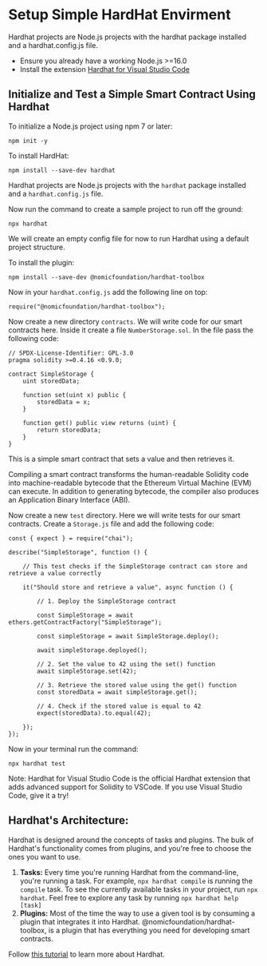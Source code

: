 <h1>Setup Simple HardHat Envirment </h1>

Hardhat projects are Node.js projects with the hardhat package installed and a hardhat.config.js file.
<ul>
  <li>Ensure you already have a working Node.js >=16.0</li>
  <li>Install the extension <a href="https://hardhat.org/hardhat-vscode/docs/overview#hardhat-for-visual-studio-code">Hardhat for Visual Studio Code</a></li>
</ul>

<h2>Initialize and Test a Simple Smart Contract Using Hardhat</h2>

<p>To initialize a Node.js project using npm 7 or later:</p>

<pre><code>npm init -y</code></pre>

<p>To install HardHat:</p>

<pre><code>npm install --save-dev hardhat</code></pre>

<p>Hardhat projects are Node.js projects with the <code>hardhat</code> package installed and a <code>hardhat.config.js</code> file.</p>

<p>Now run the command to create a sample project to run off the ground:</p>

<pre><code>npx hardhat</code></pre>

<p>We will create an empty config file for now to run Hardhat using a default project structure.</p>

<p>To install the plugin:</p>

<pre><code>npm install --save-dev @nomicfoundation/hardhat-toolbox</code></pre>

<p>Now in your <code>hardhat.config.js</code> add the following line on top:</p>

<pre><code>require("@nomicfoundation/hardhat-toolbox");</code></pre>

<p>Now create a new directory <code>contracts</code>. We will write code for our smart contracts here. Inside it create a file <code>NumberStorage.sol</code>. In the file pass the following code:</p>

<pre><code>// SPDX-License-Identifier: GPL-3.0
pragma solidity >=0.4.16 &lt;0.9.0;

contract SimpleStorage {
    uint storedData;

    function set(uint x) public {
        storedData = x;
    }

    function get() public view returns (uint) {
        return storedData;
    }
}
</code></pre>

<p>This is a simple smart contract that sets a value and then retrieves it.</p>

<p>Compiling a smart contract transforms the human-readable Solidity code into machine-readable bytecode that the Ethereum Virtual Machine (EVM) can execute. In addition to generating bytecode, the compiler also produces an Application Binary Interface (ABI).</p>

<p>Now create a new <code>test</code> directory. Here we will write tests for our smart contracts. Create a <code>Storage.js</code> file and add the following code:</p>

<pre><code>const { expect } = require("chai");

describe("SimpleStorage", function () {

    // This test checks if the SimpleStorage contract can store and retrieve a value correctly

    it("Should store and retrieve a value", async function () {

        // 1. Deploy the SimpleStorage contract

        const SimpleStorage = await ethers.getContractFactory("SimpleStorage");

        const simpleStorage = await SimpleStorage.deploy();

        await simpleStorage.deployed();

        // 2. Set the value to 42 using the set() function
        await simpleStorage.set(42);

        // 3. Retrieve the stored value using the get() function
        const storedData = await simpleStorage.get();

        // 4. Check if the stored value is equal to 42
        expect(storedData).to.equal(42);

    });
});
</code></pre>

<p>Now in your terminal run the command:</p>

<pre><code>npx hardhat test</code></pre>

<p>Note: Hardhat for Visual Studio Code is the official Hardhat extension that adds advanced support for Solidity to VSCode. If you use Visual Studio Code, give it a try!</p>

<h2>Hardhat's Architecture:</h2>

<p>Hardhat is designed around the concepts of tasks and plugins. The bulk of Hardhat's functionality comes from plugins, and you're free to choose the ones you want to use.</p>

<ol>
  <li>
    <strong>Tasks:</strong> Every time you're running Hardhat from the command-line, you're running a task. For example, <code>npx hardhat compile</code> is running the <code>compile</code> task. To see the currently available tasks in your project, run <code>npx hardhat</code>. Feel free to explore any task by running <code>npx hardhat help [task]</code>
  </li>
  <li>
    <strong>Plugins:</strong> Most of the time the way to use a given tool is by consuming a plugin that integrates it into Hardhat. @nomicfoundation/hardhat-toolbox, is a plugin that has everything you need for developing smart contracts.
  </li>
</ol>
<p>Follow <a href="https://hardhat.org/tutorial">this tutorial</a> to learn more about Hardhat.</p>
